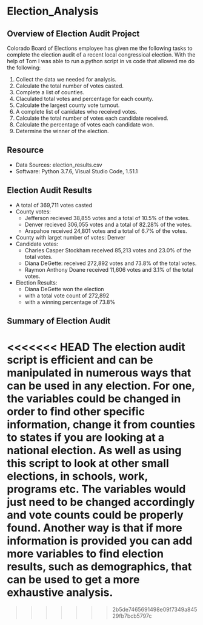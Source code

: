 # Election_Analysis

## Overview of Election Audit Project
Colorado Board of Elections employee has given me the following tasks to complete the election audit of a recent local congressioal election. With the help of Tom I was able to run a python script in vs code that allowed me do the following:

1. Collect the data we needed for analysis.
2. Calculate the total number of votes casted.
3. Complete a list of counties.
4. Claculated total votes and percentage for each county.
5. Calculate the largest county vote turnout.
6. A complete list of canidates who received votes.
7. Calculate the total number of votes each candidate received.
8. Calculate the percentage of votes each candidate won.
9. Determine the winner of the election.

## Resource
- Data Sources: election_results.csv
- Software: Python 3.7.6, Visual Studio Code, 1.51.1
            
## Election Audit Results
- A total of 369,711 votes casted
- County votes:
    - Jefferson recieved 38,855 votes and a total of 10.5% of the votes.
    - Denver recieved  306,055 votes and a total of 82.28% of the votes.
    - Arapahoe received 24,801 votes and a total of 6.7% of the votes.
- County with larget number of votes: Denver
- Candidate votes:
    - Charles Casper Stockham received 85,213 votes and 23.0% of the total votes.
    - Diana DeGette: received 272,892 votes and 73.8% of the total votes.
    - Raymon Anthony Doane received 11,606 votes and 3.1% of the total votes.
- Election Results:
    - Diana DeGette won the election
    - with a total vote count of 272,892
    - with a winning percentage of 73.8% 

## Summary of Election Audit
<<<<<<< HEAD
The election audit script is efficient and can be manipulated in numerous ways that can be used in any election. For one, the variables could be changed in order to find other specific information, change it from counties to states if you are looking at a national election. As well as using this script to look at other small elections, in schools, work, programs etc. The variables would just need to be changed accordingly and vote counts could be properly found. Another way is that if more information is provided you can add more variables to find election results, such as demographics, that can be used to get a more exhaustive analysis. 
=======

>>>>>>> 2b5de7465691498e09f7349a84529fb7bcb5797c
